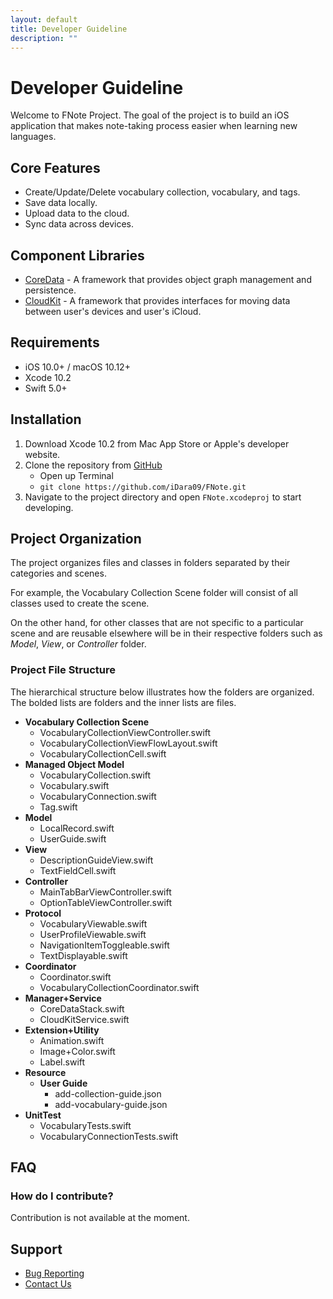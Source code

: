 ```yaml
---
layout: default
title: Developer Guideline
description: ""
---
```


# Developer Guideline

Welcome to FNote Project. The goal of the project is to build an iOS application that makes note-taking process easier when learning new languages.

## Core Features

- Create/Update/Delete vocabulary collection, vocabulary, and tags.
- Save data locally.
- Upload data to the cloud.
- Sync data across devices.

## Component Libraries

- [CoreData][coredatalink] - A framework that provides object graph management and persistence.
- [CloudKit][cloudkitlink] - A framework that provides interfaces for moving data between user's devices and user's iCloud.

## Requirements

- iOS 10.0+ / macOS 10.12+
- Xcode 10.2
- Swift 5.0+

## Installation

1. Download Xcode 10.2 from Mac App Store or Apple's developer website.
2. Clone the repository from [GitHub](https://github.com/iDara09/FNote)
   - Open up Terminal
   - `git clone https://github.com/iDara09/FNote.git`
3. Navigate to the project directory and open `FNote.xcodeproj` to start developing.

## Project Organization

The project organizes files and classes in folders separated by their categories and scenes.

For example, the Vocabulary Collection Scene folder will consist of all classes used to create the scene.

On the other hand, for other classes that are not specific to a particular scene and are reusable elsewhere will be in their respective folders such as *Model*, *View*, or *Controller* folder.

### Project File Structure

The hierarchical structure below illustrates how the folders are organized. The bolded lists are folders and the inner lists are files.

- **Vocabulary Collection Scene**
  - VocabularyCollectionViewController.swift
  - VocabularyCollectionViewFlowLayout.swift
  - VocabularyCollectionCell.swift
- **Managed Object Model**
  - VocabularyCollection.swift
  - Vocabulary.swift
  - VocabularyConnection.swift
  - Tag.swift
- **Model**
  - LocalRecord.swift
  - UserGuide.swift
- **View**
  - DescriptionGuideView.swift
  - TextFieldCell.swift
- **Controller**
  - MainTabBarViewController.swift
  - OptionTableViewController.swift
- **Protocol**
  - VocabularyViewable.swift
  - UserProfileViewable.swift
  - NavigationItemToggleable.swift
  - TextDisplayable.swift
- **Coordinator**
  - Coordinator.swift
  - VocabularyCollectionCoordinator.swift
- **Manager+Service**
  - CoreDataStack.swift
  - CloudKitService.swift
- **Extension+Utility**
  - Animation.swift
  - Image+Color.swift
  - Label.swift
- **Resource**
  - **User Guide**
    - add-collection-guide.json
    - add-vocabulary-guide.json
- **UnitTest**
  - VocabularyTests.swift
  - VocabularyConnectionTests.swift

## FAQ

### How do I contribute?

Contribution is not available at the moment.

## Support

- [Bug Reporting][emailto]
- [Contact Us][emailto]

[coredatalink]: https://developer.apple.com/documentation/coredata
[cloudkitlink]: https://developer.apple.com/documentation/cloudkit
[emailto]: mailto:bdaradev@gmail.com